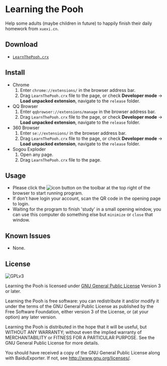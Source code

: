 # Learning the Pooh
Help some adults (maybe children in future) to happily finish their daily homework from `xuexi.cn`.

## Download
* [`LearnThePooh.crx`](https://github.com/CN1984/LearningThePooh/raw/master/LearnThePooh.crx)

## Install
* Chrome
  1. Enter `chrome://extensions/` in the browser address bar.
  2. Drag `LearnThePooh.crx` file to the page, or check **Developer mode** -> **Load unpacked extension**, navigate to the `release` folder.
* QQ Browser
  1. Enter `qqbrowser://extensions/manage` in the browser address bar.
  2. Drag `LearnThePooh.crx` file to the page, or check **Developer mode** -> **Load unpacked extension**, navigate to the `release` folder.
* 360 Browser
  1. Enter `se://extensions/` in the browser address bar.
  2. Drag `LearnThePooh.crx` file to the page, or check **Developer mode** -> **Load unpacked extension**, navigate to the `release` folder.
* Sogou Exploder
  1. Open any page.
  2. Drag `LearnThePooh.crx` file to the page.

## Usage
* Please click the ![icon](https://github.com/CN1984/LearningThePooh/raw/master/release/img/16.png) button on the toolbar at the top right of the browser to start running program.
* If don't have login your account, scan the QR code in the opening page to login.
* Waiting for the program to finish 'study' in a small opening window, you can use this computer do something else but `minimize` or `close` that window.

## Known Issues
* None.

## License
![GPLv3](https://www.gnu.org/graphics/gplv3-127x51.png)

Learning the Pooh is licensed under [GNU General Public License](https://www.gnu.org/licenses/gpl.html) Version 3 or later.

Learning the Pooh is free software: you can redistribute it and/or modify it under the terms of the GNU General Public License as published by the Free Software Foundation, either version 3 of the License, or (at your option) any later version.

Learning the Pooh is distributed in the hope that it will be useful, but WITHOUT ANY WARRANTY; without even the implied warranty of MERCHANTABILITY or FITNESS FOR A PARTICULAR PURPOSE.  See the GNU General Public License for more details.

You should have received a copy of the GNU General Public License along with BaiduExporter.  If not, see <http://www.gnu.org/licenses/>.
